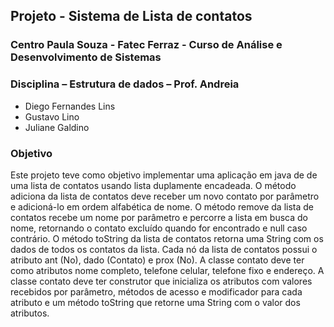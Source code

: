 ## Projeto - Sistema de Lista de contatos
### Centro Paula Souza - Fatec Ferraz - Curso de Análise e Desenvolvimento de Sistemas
### Disciplina – Estrutura de dados – Prof. Andreia
- Diego Fernandes Lins
- Gustavo Lino
- Juliane Galdino

### Objetivo
Este projeto teve como objetivo implementar uma aplicação em java de de uma lista de contatos usando lista duplamente encadeada. O método adiciona da lista de contatos deve receber um novo contato por parâmetro e adicioná-lo em ordem alfabética de nome. O método remove da lista de contatos recebe um nome por parâmetro e percorre a lista em busca do nome, retornando o contato excluído quando for encontrado e null caso contrário. O método toString da lista de contatos retorna uma String com os dados de todos os contatos da lista. Cada nó da lista de contatos possui o atributo ant (No), dado (Contato) e prox (No). A classe contato deve ter como atributos nome completo, telefone celular, telefone fixo e endereço. A classe contato deve ter construtor que inicializa os atributos com valores recebidos por parâmetro, métodos de acesso e modificador para cada atributo e um método toString que retorne uma String com o valor dos atributos.
